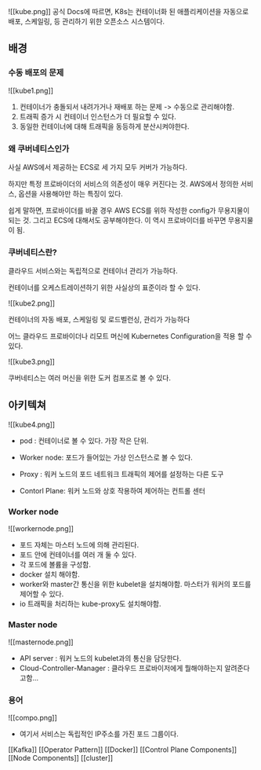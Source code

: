 
![[kube.png]]
공식 Docs에 따르면, K8s는 컨테이너화 된 애플리케이션을 자동으로 배포, 스케일링, 등 관리하기 위한 오픈소스 시스템이다. 

## 배경

### 수동 배포의 문제

![[kube1.png]]

1. 컨테이너가 충돌되서 내려가거나 재배포 하는 문제 -> 수동으로 관리해야함.
2. 트래픽 증가 시 컨테이너 인스턴스가 더 필요할 수 있다. 
3. 동일한 컨테이너에 대해 트래픽을 동등하게 분산시켜야한다.

### 왜 쿠버네티스인가

사실 AWS에서 제공하는 ECS로 세 가지 모두 커버가 가능하다.

하지만 특정 프로바이더의 서비스의 의존성이 매우 커진다는 것.
AWS에서 정의한 서비스, 옵션을 사용해야만 하는 특징이 있다.

쉽게 말하면, 프로바이더를 바꿀 경우 AWS ECS를 위하 작성한 config가 무용지물이 되는 것.
그리고 ECS에 대해서도 공부해야한다. 이 역시 프로바이더를 바꾸면 무용지물이 됨.

### 쿠버네티스란?

클라우드 서비스와는 독립적으로 컨테이너 관리가 가능하다.

컨테이너를 오케스트레이션하기 위한 사실상의 표준이라 할 수 있다.

![[kube2.png]]

컨테이너의 자동 배포, 스케일링 및 로드벨런싱, 관리가 가능하다

어느 클라우드 프로바이더나 리모트 머신에 Kubernetes Configuration을 적용 할 수 있다.

![[kube3.png]]

쿠버네티스는 여러 머신을 위한 도커 컴포즈로 볼 수 있다.


## 아키텍쳐
![[kube4.png]]
- pod : 컨테이너로 볼 수 있다. 가장 작은 단위.
- Worker node: 포드가 들어있는 가상 인스턴스로 볼 수 있다.
- Proxy : 워커 노드의 포드 네트워크 트래픽의 제어를 설정하는 다른 도구
 
- Contorl Plane: 워커 노드와 상호 작용하여 제어하는 컨트롤 센터

### Worker node

![[workernode.png]]
- 포드 자체는 마스터 노드에 의해 관리된다.
- 포드 안에 컨테이너를 여러 개 둘 수 있다.
- 각 포드에 볼륨을 구성함.
- docker 설치 해야함. 
- worker와 master간 통신을 위한 kubelet을 설치해야함. 마스터가 워커의 포드를 제어할 수 있다.
- io 트래픽을 처리하는 kube-proxy도 설치해야함.

### Master node

![[masternode.png]]

- API server : 워커 노드의 kubelet과의 통신을 담당한다.
- Cloud-Controller-Manager : 클라우드 프로바이저에게 뭘해야하는지 알려준다고함...

### 용어
![[compo.png]]
- 여기서 서비스는 독립적인 IP주소를 가진 포드 그룹이다.

[[Kafka]]
[[Operator Pattern]]
[[Docker]]
[[Control Plane Components]]
[[Node Components]]
[[cluster]]


